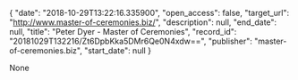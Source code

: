 {
  "date": "2018-10-29T13:22:16.335900", 
  "open_access": false, 
  "target_url": "http://www.master-of-ceremonies.biz/", 
  "description": null, 
  "end_date": null, 
  "title": "Peter Dyer - Master of Ceremonies", 
  "record_id": "20181029T132216/Zt6DpbKka5DMr6Qe0N4xdw==", 
  "publisher": "master-of-ceremonies.biz", 
  "start_date": null
}

None